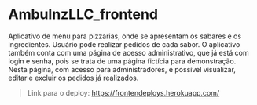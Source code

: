 # AmbulnzLLC_frontend

Aplicativo de menu para pizzarias, onde se apresentam os sabares e os ingredientes. Usuário pode realizar pedidos de cada sabor. O aplicativo também conta com uma página de acesso administrativo, que já está com login e senha, pois se trata de uma página fictícia para demonstração. Nesta página, com acesso para administradores, é possível visualizar, editar e excluir os pedidos já realizados.

>Link para o deploy: https://frontendeploys.herokuapp.com/